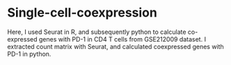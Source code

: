# Single-cell-coexpression
Here, I used Seurat in R, and subsequently python to calculate co-expressed genes with PD-1 in CD4 T cells from GSE212009 dataset. I extracted count matrix with Seurat, and calculated coexpressed genes with PD-1 in python.
